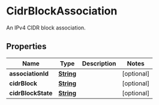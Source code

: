 

# CidrBlockAssociation

An IPv4 CIDR block association.

## Properties

| Name | Type | Description | Notes |
|------------ | ------------- | ------------- | -------------|
|**associationId** | [**String**](String.md) |  |  [optional] |
|**cidrBlock** | [**String**](String.md) |  |  [optional] |
|**cidrBlockState** | [**String**](String.md) |  |  [optional] |



